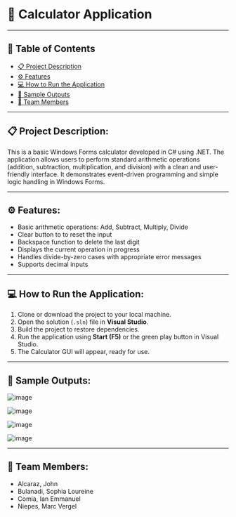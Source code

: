 # 🧮 Calculator Application

---
## 📑 Table of Contents

- [📋 Project Description](#-project-description)
- [⚙ Features](#-features)
- [💻 How to Run the Application](#-how-to-run-the-application)
- [📸 Sample Outputs](#-sample-outputs)
- [👥 Team Members](#-team-members)

---
## 📋 Project Description:

This is a basic Windows Forms calculator developed in C# using .NET. The application allows users to perform standard arithmetic operations (addition, subtraction, multiplication, and division) with a clean and user-friendly interface. It demonstrates event-driven programming and simple logic handling in Windows Forms.

---
## ⚙ Features:

- Basic arithmetic operations: Add, Subtract, Multiply, Divide
- Clear button to to reset the input
- Backspace function to delete the last digit
- Displays the current operation in progress
- Handles divide-by-zero cases with appropriate error messages
- Supports decimal inputs

---
## 💻 How to Run the Application:

1. Clone or download the project to your local machine.
2. Open the solution (`.sln`) file in **Visual Studio**.
3. Build the project to restore dependencies.
4. Run the application using **Start (F5)** or the green play button in Visual Studio.
5. The Calculator GUI will appear, ready for use.

---
## 📸 Sample Outputs:

![image](https://github.com/user-attachments/assets/090010e1-0d69-48d3-b186-f9e988f7d85b)

![image](https://github.com/user-attachments/assets/5e7044e4-a89d-482f-8e17-0cc510c77f5a)

![image](https://github.com/user-attachments/assets/99055bb5-3aa1-406c-a0a8-746c749e265d)

![image](https://github.com/user-attachments/assets/6cb9e02a-3856-497d-baa6-b297b1c54f17)

---

## 👥 Team Members:

- Alcaraz, John  
- Bulanadi, Sophia Loureine  
- Comia, Ian Emmanuel  
- Niepes, Marc Vergel

